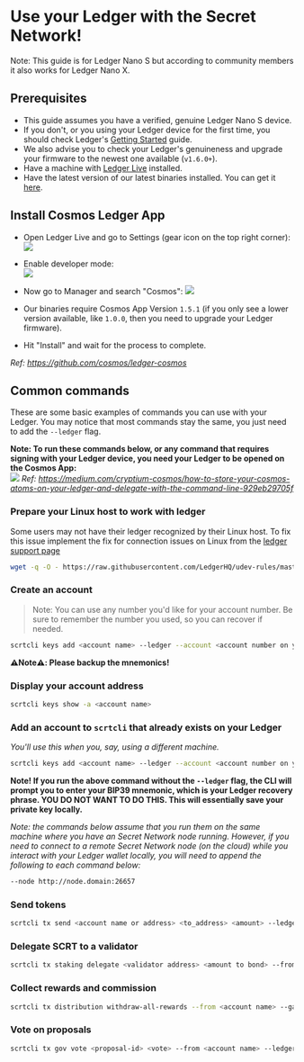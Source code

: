 # Use your Ledger with the Secret Network!

Note: This guide is for Ledger Nano S but according to community members it also works for Ledger Nano X.

## Prerequisites

- This guide assumes you have a verified, genuine Ledger Nano S device.
- If you don't, or you using your Ledger device for the first time, you should check Ledger's [Getting Started](https://support.ledger.com/hc/en-us/sections/360001415213-Getting-started) guide.
- We also advise you to check your Ledger's genuineness and upgrade your firmware to the newest one available (`v1.6.0+`).
- Have a machine with [Ledger Live](https://www.ledger.com/ledger-live) installed.
- Have the latest version of our latest binaries installed. You can get it [here](https://github.com/enigmampc/SecretNetwork/releases/latest).

## Install Cosmos Ledger App

- Open Ledger Live and go to Settings (gear icon on the top right corner):
  ![](https://raw.githubusercontent.com/cosmos/ledger-cosmos/master/docs/img/cosmos_app1.png)

- Enable developer mode:  
  ![](https://raw.githubusercontent.com/cosmos/ledger-cosmos/master/docs/img/cosmos_app2.png)

- Now go to Manager and search "Cosmos":
  ![](https://raw.githubusercontent.com/cosmos/ledger-cosmos/master/docs/img/cosmos_app3.png)

- Our binaries require Cosmos App Version `1.5.1` (if you only see a lower version available, like `1.0.0`, then you need to upgrade your Ledger firmware).

- Hit "Install" and wait for the process to complete.

_Ref: https://github.com/cosmos/ledger-cosmos_

## Common commands

These are some basic examples of commands you can use with your Ledger. You may notice that most commands stay the same, you just need to add the `--ledger` flag.

**Note: To run these commands below, or any command that requires signing with your Ledger device, you need your Ledger to be opened on the Cosmos App:**  
![](https://miro.medium.com/max/1536/1*Xfi5_ScAiFn6rr9YBjgFFw.jpeg)
_Ref: https://medium.com/cryptium-cosmos/how-to-store-your-cosmos-atoms-on-your-ledger-and-delegate-with-the-command-line-929eb29705f_

### Prepare your Linux host to work with ledger

Some users may not have their ledger recognized by their Linux host. To fix this issue implement the fix for connection issues on Linux from the [ledger support page](https://support.ledger.com/hc/en-us/articles/115005165269-Connection-issues-with-Windows-or-Linux)

```bash
wget -q -O - https://raw.githubusercontent.com/LedgerHQ/udev-rules/master/add_udev_rules.sh | sudo bash
```

### Create an account

> Note: You can use any number you'd like for your account number. Be sure to remember the number you used, so you can recover if needed.

```bash
scrtcli keys add <account name> --ledger --account <account number on your Ledger>
```

**:warning:Note:warning:: Please backup the mnemonics!**

### Display your account address

```bash
scrtcli keys show -a <account name>
```

### Add an account to `scrtcli` that already exists on your Ledger

_You'll use this when you, say, using a different machine._

```bash
scrtcli keys add <account name> --ledger --account <account number on your Ledger> --recover
```

**Note! If you run the above command without the `--ledger` flag, the CLI will prompt you to enter your BIP39 mnemonic, which is your Ledger recovery phrase. YOU DO NOT WANT TO DO THIS. This will essentially save your private key locally.**

_Note: the commands below assume that you run them on the same machine where you have an Secret Network node running. However, if you need to connect to a remote Secret Network node (on the cloud) while you interact with your Ledger wallet locally, you will need to append the following to each command below:_

```bash
--node http://node.domain:26657
```

### Send tokens

```bash
scrtcli tx send <account name or address> <to_address> <amount> --ledger
```

### Delegate SCRT to a validator

```bash
scrtcli tx staking delegate <validator address> <amount to bond> --from <account key> --gas auto --gas-prices <gasPrice> --ledger
```

### Collect rewards and commission

```bash
scrtcli tx distribution withdraw-all-rewards --from <account name> --gas auto --commission --ledger
```

### Vote on proposals

```bash
scrtcli tx gov vote <proposal-id> <vote> --from <account name> --ledger
```
